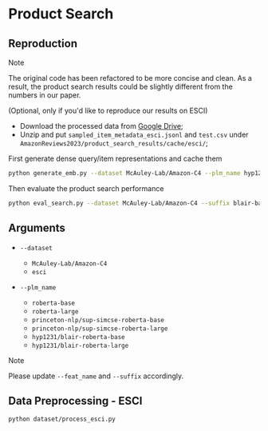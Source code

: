 # Product Search

## Reproduction

> [!NOTE]  
> The original code has been refactored to be more concise and clean. As a result, the product search results could be slightly different from the numbers in our paper.

(Optional, only if you'd like to reproduce our results on ESCI)
* Download the processed data from [Google Drive](https://drive.google.com/file/d/1p_x0ec1PgRxLzpcj7dAcasDU-4P8CeN6/view?usp=sharing);
* Unzip and put `sampled_item_metadata_esci.jsonl` and `test.csv` under `AmazonReviews2023/product_search_results/cache/esci/`;

First generate dense query/item representations and cache them

```bash
python generate_emb.py --dataset McAuley-Lab/Amazon-C4 --plm_name hyp1231/blair-roberta-base --feat_name blair-base
```

Then evaluate the product search performance

```bash
python eval_search.py --dataset McAuley-Lab/Amazon-C4 --suffix blair-baseCLS --domain
```

## Arguments

* `--dataset`
    * `McAuley-Lab/Amazon-C4`
    * `esci`

* `--plm_name`
    * `roberta-base`
    * `roberta-large`
    * `princeton-nlp/sup-simcse-roberta-base`
    * `princeton-nlp/sup-simcse-roberta-large`
    * `hyp1231/blair-roberta-base`
    * `hyp1231/blair-roberta-large`

> [!NOTE]  
> Please update `--feat_name` and `--suffix` accordingly.

## Data Preprocessing - ESCI

```bash
python dataset/process_esci.py
```

